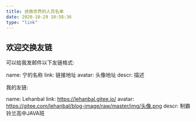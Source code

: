 ```yaml
---
title: 拯救世界的人员名单
date: 2020-10-29 10:58:36
type: "link"
---
```




## 欢迎交换友链

可以给我发邮件以下友链格式:

name: 宁的名称
      link: 链接地址
      avatar: 头像地址
      descr: 描述

我的友链:

name: Lehanbal
      link: https://lehanbal.gitee.io/
      avatar: https://gitee.com/lehanbal/blog-image/raw/master/img/头像.png
      descr: 制霸铃兰高中JAVA班

